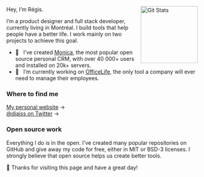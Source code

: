 <a href="https://github.com/nunomaduro"><img alt="Git Stats" src="https://github-readme-stats.vercel.app/api?username=djaiss&show_icons=true" align="right" height="150" /></a>

Hey, I’m Régis.

I’m a product designer and full stack developer, currently living in Montréal. I build tools that help people have a better life. I work mainly on two projects to achieve this goal.

- 🚀 &nbsp; I’ve created [Monica](https://github.com/monicahq/monica), the most popular open source personal CRM, with over 40 000+ users and installed on 20k+ servers.
- 🚜  &nbsp; I’m currently working on [OfficeLife](https://github.com/djaiss/officelife), the only tool a company will ever need to manage their employees.

### Where to find me

[My personal website](https://regisfreyd.com) →<br />
[@djaiss on Twitter](https://twitter.com/djaiss) →

### Open source work

Everything I do is in the open. I’ve created many popular repositories on GitHub and give away my code for free, either in MIT or BSD-3 licenses. I strongly believe that open source helps us create better tools.

👏 Thanks for visiting this page and have a great day!
